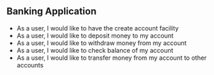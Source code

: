 ## Banking Application
- As a user, I would like to have the create account facility
- As a user, I would like to deposit money to my account
- As a user, I would like to withdraw money from my account
- As a user, I would like to check balance of my account
- As a user, I would like to transfer money from my account to other accounts
